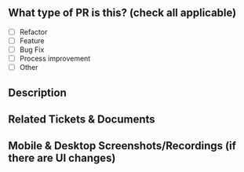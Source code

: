 ## What type of PR is this? (check all applicable)
<!-- Please leave only what's applicable -->

- [ ] Refactor
- [ ] Feature
- [ ] Bug Fix
- [ ] Process improvement
- [ ] Other

## Description

## Related Tickets & Documents

## Mobile & Desktop Screenshots/Recordings (if there are UI changes)

